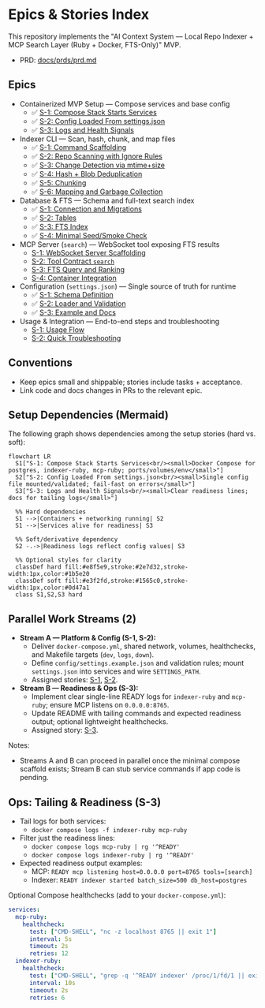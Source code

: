 # Epics & Stories Index

This repository implements the "AI Context System — Local Repo Indexer + MCP Search Layer (Ruby + Docker, FTS-Only)" MVP.

- PRD: [docs/prds/prd.md](prds/prd.md)

## Epics
- Containerized MVP Setup — Compose services and base config
  - ✅ [S-1: Compose Stack Starts Services](epics/01-setup/s-1-compose.md)
  - ✅ [S-2: Config Loaded From settings.json](epics/01-setup/s-2-config.md)
  - ✅ [S-3: Logs and Health Signals](epics/01-setup/s-3-logs-health.md)
- Indexer CLI — Scan, hash, chunk, and map files
  - ✅ [S-1: Command Scaffolding](epics/02-indexer/s-1-command.md)
  - ✅ [S-2: Repo Scanning with Ignore Rules](epics/02-indexer/s-2-scan-ignore.md)
  - ✅ [S-3: Change Detection via mtime+size](epics/02-indexer/s-3-change-detection.md)
  - ✅ [S-4: Hash + Blob Deduplication](epics/02-indexer/s-4-dedupe-hash.md)
  - ✅ [S-5: Chunking](epics/02-indexer/s-5-chunking.md)
  - ✅ [S-6: Mapping and Garbage Collection](epics/02-indexer/s-6-mapping-gc.md)
- Database & FTS — Schema and full-text search index
  - ✅ [S-1: Connection and Migrations](epics/03-database/s-1-migrations.md)
  - ✅ [S-2: Tables](epics/03-database/s-2-tables.md)
  - ✅ [S-3: FTS Index](epics/03-database/s-3-fts-index.md)
  - ✅ [S-4: Minimal Seed/Smoke Check](epics/03-database/s-4-smoke-seed.md)
- MCP Server (`search`) — WebSocket tool exposing FTS results
  - [S-1: WebSocket Server Scaffolding](epics/04-mcp-api/s-1-server-scaffold.md)
  - [S-2: Tool Contract `search`](epics/04-mcp-api/s-2-tool-contract.md)
  - [S-3: FTS Query and Ranking](epics/04-mcp-api/s-3-fts-ranking.md)
  - [S-4: Container Integration](epics/04-mcp-api/s-4-container-integr.md)
- Configuration (`settings.json`) — Single source of truth for runtime
  - ✅ [S-1: Schema Definition](epics/05-configuration/s-1-schema.md)
  - ✅ [S-2: Loader and Validation](epics/05-configuration/s-2-loader-validate.md)
  - ✅ [S-3: Example and Docs](epics/05-configuration/s-3-example-docs.md)
- Usage & Integration — End-to-end steps and troubleshooting
  - [S-1: Usage Flow](epics/06-usage/s-1-usage-flow.md)
  - [S-2: Quick Troubleshooting](epics/06-usage/s-2-troubleshoot.md)

## Conventions
- Keep epics small and shippable; stories include tasks + acceptance.
- Link code and docs changes in PRs to the relevant epic.

## Setup Dependencies (Mermaid)
The following graph shows dependencies among the setup stories (hard vs. soft):

```mermaid
flowchart LR
  S1["S-1: Compose Stack Starts Services<br/><small>Docker Compose for postgres, indexer-ruby, mcp-ruby; ports/volumes/env</small>"]
  S2["S-2: Config Loaded From settings.json<br/><small>Single config file mounted/validated; fail-fast on errors</small>"]
  S3["S-3: Logs and Health Signals<br/><small>Clear readiness lines; docs for tailing logs</small>"]

  %% Hard dependencies
  S1 -->|Containers + networking running| S2
  S1 -->|Services alive for readiness| S3

  %% Soft/derivative dependency
  S2 -.->|Readiness logs reflect config values| S3

  %% Optional styles for clarity
  classDef hard fill:#e8f5e9,stroke:#2e7d32,stroke-width:1px,color:#1b5e20
  classDef soft fill:#e3f2fd,stroke:#1565c0,stroke-width:1px,color:#0d47a1
  class S1,S2,S3 hard
```

## Parallel Work Streams (2)
- **Stream A — Platform & Config (S-1, S-2):**
  - Deliver `docker-compose.yml`, shared network, volumes, healthchecks, and Makefile targets (`dev`, `logs`, `down`).
  - Define `config/settings.example.json` and validation rules; mount `settings.json` into services and wire `SETTINGS_PATH`.
  - Assigned stories: [S-1](epics/01-setup/s-1-compose.md), [S-2](epics/01-setup/s-2-config.md).
- **Stream B — Readiness & Ops (S-3):**
  - Implement clear single-line READY logs for `indexer-ruby` and `mcp-ruby`; ensure MCP listens on `0.0.0.0:8765`.
  - Update README with tailing commands and expected readiness output; optional lightweight healthchecks.
  - Assigned story: [S-3](epics/01-setup/s-3-logs-health.md).

Notes:
- Streams A and B can proceed in parallel once the minimal compose scaffold exists; Stream B can stub service commands if app code is pending.

## Ops: Tailing & Readiness (S-3)
- Tail logs for both services:
  - `docker compose logs -f indexer-ruby mcp-ruby`
- Filter just the readiness lines:
  - `docker compose logs mcp-ruby | rg '^READY'`
  - `docker compose logs indexer-ruby | rg '^READY'`
- Expected readiness output examples:
  - MCP: `READY mcp listening host=0.0.0.0 port=8765 tools=[search]`
  - Indexer: `READY indexer started batch_size=500 db_host=postgres`

Optional Compose healthchecks (add to your `docker-compose.yml`):

```yaml
services:
  mcp-ruby:
    healthcheck:
      test: ["CMD-SHELL", "nc -z localhost 8765 || exit 1"]
      interval: 5s
      timeout: 2s
      retries: 12
  indexer-ruby:
    healthcheck:
      test: ["CMD-SHELL", "grep -q '^READY indexer' /proc/1/fd/1 || exit 1"]
      interval: 10s
      timeout: 2s
      retries: 6
```
